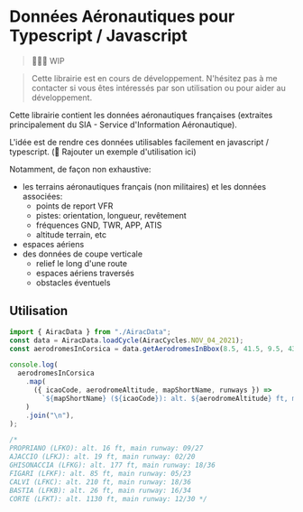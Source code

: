 # Données Aéronautiques pour Typescript / Javascript

> 🚧🚧🚧 WIP

> Cette librairie est en cours de développement. N'hésitez pas à me contacter si vous êtes intéressés par son utilisation ou pour aider au développement.
>

Cette librairie contient les données aéronautiques françaises (extraites principalement du SIA - Service d'Information Aéronautique). 

L'idée est de rendre ces données utilisables facilement en javascript / typescript. (🚧 Rajouter un exemple d'utilisation ici)

Notamment, de façon non exhaustive:

- les terrains aéronautiques français (non militaires) et les données associées:
  - points de report VFR
  - pistes: orientation, longueur, revêtement
  - fréquences GND, TWR, APP, ATIS
  - altitude terrain, etc
- espaces aériens
- des données de coupe verticale
   - relief le long d'une route
   - espaces aériens traversés
   - obstacles éventuels


## Utilisation

```typescript
import { AiracData } from "./AiracData";
const data = AiracData.loadCycle(AiracCycles.NOV_04_2021);
const aerodromesInCorsica = data.getAerodromesInBbox(8.5, 41.5, 9.5, 43);

console.log(
  aerodromesInCorsica
    .map(
      ({ icaoCode, aerodromeAltitude, mapShortName, runways }) =>
        `${mapShortName} (${icaoCode}): alt. ${aerodromeAltitude} ft, main runway: ${runways.mainRunway.name}`,
    )
    .join("\n"),
);

/* 
PROPRIANO (LFKO): alt. 16 ft, main runway: 09/27
AJACCIO (LFKJ): alt. 19 ft, main runway: 02/20
GHISONACCIA (LFKG): alt. 177 ft, main runway: 18/36
FIGARI (LFKF): alt. 85 ft, main runway: 05/23
CALVI (LFKC): alt. 210 ft, main runway: 18/36
BASTIA (LFKB): alt. 26 ft, main runway: 16/34
CORTE (LFKT): alt. 1130 ft, main runway: 12/30 */
```

